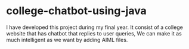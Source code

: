 # college-chatbot-using-java
I have developed this project during my final year. It consist of  a college website that has chatbot that replies to user queries, We can make it as much intelligent as we want by adding AIML files.
